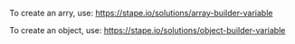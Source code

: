 To create an arry, use: https://stape.io/solutions/array-builder-variable

To create an object, use: https://stape.io/solutions/object-builder-variable
